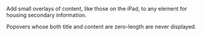 Add small overlays of content, like those on the iPad, to any element for housing secondary information.

Popovers whose both title and content are zero-length are never displayed.